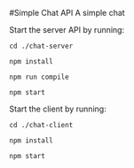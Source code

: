 #Simple Chat API
A simple chat

Start the server API by running:
```
cd ./chat-server

npm install

npm run compile

npm start
```

Start the client by running:
```
cd ./chat-client

npm install

npm start
```